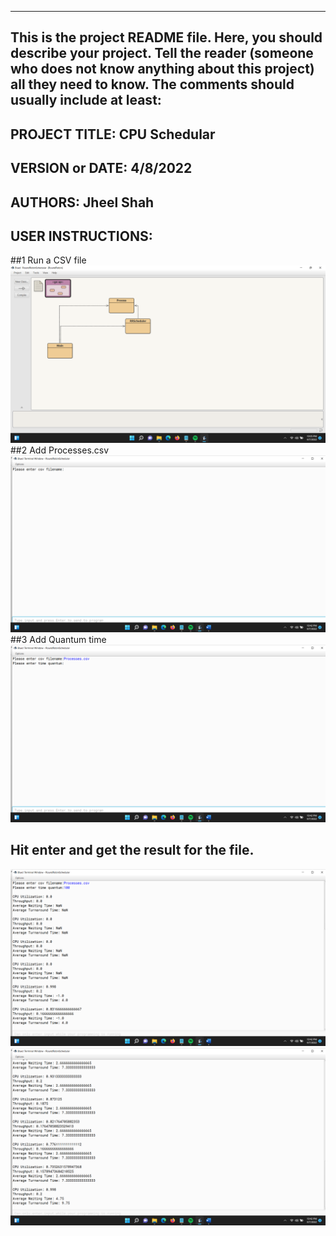------------------------------------------------------------------------
This is the project README file. Here, you should describe your project.
Tell the reader (someone who does not know anything about this project)
all they need to know. The comments should usually include at least:
------------------------------------------------------------------------

## PROJECT TITLE: CPU Schedular 
## VERSION or DATE: 4/8/2022
## AUTHORS: Jheel Shah
## USER INSTRUCTIONS:
##1   Run a CSV file
![image](/images/I1.png)
##2    Add Processes.csv
![image](/images/I2.png)
##3   Add Quantum time
![image](/images/I3.png)
##    Hit enter and get the result for the file.
![image](/images/I4.png)
![image](/images/I5.png)
